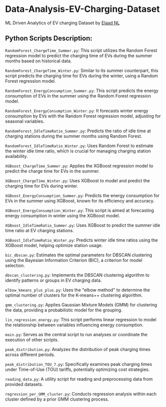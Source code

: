 # Data-Analysis-EV-Charging-Dataset
ML Driven Analytics of EV charging Dataset by [Elaad NL](https://elaad.nl/en/)

## Python Scripts Description:

`RandomForest_ChargeTime_Summer.py`: This script utilizes the Random Forest regression model to predict the charging time of EVs during the summer months based on historical data.

`RandomForest_ChargeTime_Winter.py`: Similar to its summer counterpart, this script predicts the charging time for EVs during the winter, using a Random Forest regression model.

`RandomForest_EnergyConsumption_Summer.py`: This script predicts the energy consumption of EVs in the summer using the Random Forest regression model.

`RandomForest_EnergyConsumption_Winter.py`: It forecasts winter energy consumption by EVs with the Random Forest regression model, adjusting for seasonal variables.

`RandomForest_IdleTimeRatio_Summer.py`: Predicts the ratio of idle time at charging stations during the summer months using Random Forest.

`RandomForest_IdleTimeRatio_Winter.py`: Uses Random Forest to estimate the winter idle time ratio, which is crucial for managing charging station availability.

`XGBoost_ChargeTime_Summer.py`: Applies the XGBoost regression model to predict the charge time for EVs in the summer.

`XGBoost_ChargeTime_Winter.py`: Uses XGBoost to model and predict the charging time for EVs during winter.

`XGBoost_EnergyConsumption_Summer.py`: Predicts the energy consumption for EVs in the summer using XGBoost, known for its efficiency and accuracy.

`XGBoost_EnergyConsumption_Winter.py`: This script is aimed at forecasting energy consumption in winter using the XGBoost model.

`XGBoost_IdleTimeRatio_Summer.py`: Uses XGBoost to predict the summer idle time ratio at EV charging stations.

`XGBoost_IdleTimeRatio_Winter.py`: Predicts winter idle time ratios using the XGBoost model, helping optimize station usage.

`bic_dbscan.py`: Estimates the optimal parameters for DBSCAN clustering using the Bayesian Information Criterion (BIC), a criterion for model selection.

`dbscan_clustering.py`: Implements the DBSCAN clustering algorithm to identify patterns or groups in EV charging data.

`elbow_kmeans_plus_plus.py`: Uses the "elbow method" to determine the optimal number of clusters for the K-means++ clustering algorithm.

`gmm_clustering.py`: Applies Gaussian Mixture Models (GMM) for clustering the data, providing a probabilistic model for the grouping.

`lin_regression_energy.py`: This script performs linear regression to model the relationship between variables influencing energy consumption.

`main.py`: Serves as the central script to run analyses or coordinate the execution of other scripts.

`peak_distribution.py`: Analyzes the distribution of peak charging times across different periods.

`peak_distribution_TOU_7.py`: Specifically examines peak charging times under Time-of-Use (TOU) tariffs, potentially optimizing cost strategies.

`reading_data.py`: A utility script for reading and preprocessing data from provided datasets.

`regression_per_GMM_cluster.py`: Conducts regression analysis within each cluster defined by a prior GMM clustering process.

